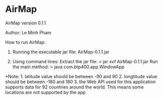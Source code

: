 # AirMap

AirMap version 0.1.1

Author: Le Minh Pham

How to run AirMap:
1. Running the executable jar file: AirMap-0.1.1.jar

2. Using command lines:
	Extract the jar file: > jar xvf AirMap-0.1.1.jar
	Run the main method:  > java com.btp400.app.WindowApp

*Note: 
	1. latitude value should be between -90 and 90
	2. longtitude value should be between -180 and 180
	3. the Web API used for this application supports data for 92 countries around the world. This means some locations are not supported by the app
